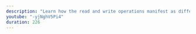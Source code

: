 ```yaml
---
description: "Learn how the read and write operations manifest as different behavior when dealing with undeclared variables." 
youtube: "-yjNghV5Pi4" 
duration: 226 
---
```

